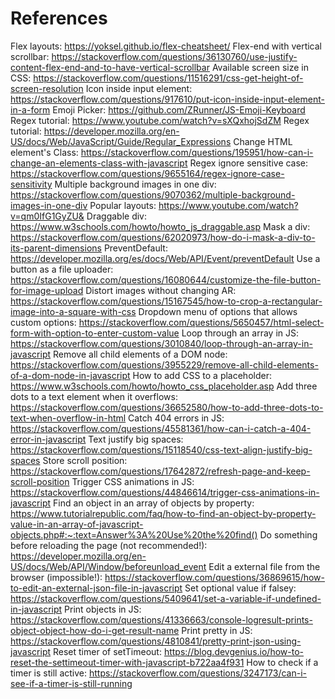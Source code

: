 # References

Flex layouts: https://yoksel.github.io/flex-cheatsheet/
Flex-end with vertical scrollbar: https://stackoverflow.com/questions/36130760/use-justify-content-flex-end-and-to-have-vertical-scrollbar
Available screen size in CSS: https://stackoverflow.com/questions/11516291/css-get-height-of-screen-resolution
Icon inside input element: https://stackoverflow.com/questions/917610/put-icon-inside-input-element-in-a-form
Emoji Picker: https://github.com/ZRunner/JS-Emoji-Keyboard
Regex tutorial: https://www.youtube.com/watch?v=sXQxhojSdZM
Regex tutorial: https://developer.mozilla.org/en-US/docs/Web/JavaScript/Guide/Regular_Expressions 
Change HTML element's Class: https://stackoverflow.com/questions/195951/how-can-i-change-an-elements-class-with-javascript
Regex ignore sensitive case: https://stackoverflow.com/questions/9655164/regex-ignore-case-sensitivity 
Multiple background images in one div: https://stackoverflow.com/questions/9070362/multiple-background-images-in-one-div
Popular layouts: https://www.youtube.com/watch?v=qm0IfG1GyZU&
Draggable div: https://www.w3schools.com/howto/howto_js_draggable.asp
Mask a div: https://stackoverflow.com/questions/62020973/how-do-i-mask-a-div-to-its-parent-dimensions
PreventDefault: https://developer.mozilla.org/es/docs/Web/API/Event/preventDefault 
Use a button as a file uploader: https://stackoverflow.com/questions/16080644/customize-the-file-button-for-image-upload
Distort images without changing AR: https://stackoverflow.com/questions/15167545/how-to-crop-a-rectangular-image-into-a-square-with-css 
Dropdown menu of options that allows custom options: https://stackoverflow.com/questions/5650457/html-select-form-with-option-to-enter-custom-value
Loop through an array in JS: https://stackoverflow.com/questions/3010840/loop-through-an-array-in-javascript
Remove all child elements of a DOM node: https://stackoverflow.com/questions/3955229/remove-all-child-elements-of-a-dom-node-in-javascript
How to add CSS to a placeholder: https://www.w3schools.com/howto/howto_css_placeholder.asp 
Add three dots to a text element when it overflows: https://stackoverflow.com/questions/36652580/how-to-add-three-dots-to-text-when-overflow-in-html
Catch 404 errors in JS: https://stackoverflow.com/questions/45581361/how-can-i-catch-a-404-error-in-javascript
Text justify big spaces: https://stackoverflow.com/questions/15118540/css-text-align-justify-big-spaces 
Store scroll position: https://stackoverflow.com/questions/17642872/refresh-page-and-keep-scroll-position 
Trigger CSS animations in JS: https://stackoverflow.com/questions/44846614/trigger-css-animations-in-javascript
Find an object in an array of objects by property: https://www.tutorialrepublic.com/faq/how-to-find-an-object-by-property-value-in-an-array-of-javascript-objects.php#:~:text=Answer%3A%20Use%20the%20find()
Do something before reloading the page (not recommended!): https://developer.mozilla.org/en-US/docs/Web/API/Window/beforeunload_event
Edit a external file from the browser (impossible!): https://stackoverflow.com/questions/36869615/how-to-edit-an-external-json-file-in-javascript
Set optional value if falsey: https://stackoverflow.com/questions/5409641/set-a-variable-if-undefined-in-javascript
Print objects in JS: https://stackoverflow.com/questions/41336663/console-logresult-prints-object-object-how-do-i-get-result-name 
Print pretty in JS: https://stackoverflow.com/questions/4810841/pretty-print-json-using-javascript
Reset timer of setTimeout: https://blog.devgenius.io/how-to-reset-the-settimeout-timer-with-javascript-b722aa4f931
How to check if a timer is still active: https://stackoverflow.com/questions/3247173/can-i-see-if-a-timer-is-still-running  





